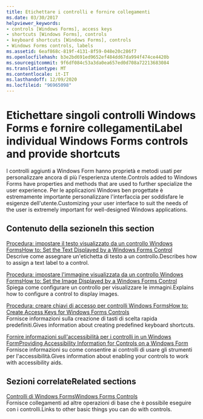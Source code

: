 ```yaml
---
title: Etichettare i controlli e fornire collegamenti
ms.date: 03/30/2017
helpviewer_keywords:
- controls [Windows Forms], access keys
- shortcuts [Windows Forms], controls
- keyboard shortcuts [Windows Forms], controls
- Windows Forms controls, labels
ms.assetid: 6eaf868c-819f-4131-8f59-048e20c286f7
ms.openlocfilehash: b3e2bd691ed9652ef484dd67da994f474ce4420b
ms.sourcegitcommit: 9f6df084c53a3da0ea657ed0d708a72213683084
ms.translationtype: MT
ms.contentlocale: it-IT
ms.lasthandoff: 12/09/2020
ms.locfileid: "96965098"
---
```

# <a name="label-individual-windows-forms-controls-and-provide-shortcuts"></a><span data-ttu-id="f08bb-102">Etichettare singoli controlli Windows Forms e fornire collegamenti</span><span class="sxs-lookup"><span data-stu-id="f08bb-102">Label individual Windows Forms controls and provide shortcuts</span></span>

<span data-ttu-id="f08bb-103">I controlli aggiunti a Windows Form hanno proprietà e metodi usati per personalizzare ancora di più l'esperienza utente.</span><span class="sxs-lookup"><span data-stu-id="f08bb-103">Controls added to Windows Forms have properties and methods that are used to further specialize the user experience.</span></span> <span data-ttu-id="f08bb-104">Per le applicazioni Windows ben progettate è estremamente importante personalizzare l'interfaccia per soddisfare le esigenze dell'utente.</span><span class="sxs-lookup"><span data-stu-id="f08bb-104">Customizing your user interface to suit the needs of the user is extremely important for well-designed Windows applications.</span></span>

## <a name="in-this-section"></a><span data-ttu-id="f08bb-105">Contenuto della sezione</span><span class="sxs-lookup"><span data-stu-id="f08bb-105">In this section</span></span>

<span data-ttu-id="f08bb-106">[Procedura: impostare il testo visualizzato da un controllo Windows Forms](how-to-set-the-text-displayed-by-a-windows-forms-control.md)</span><span class="sxs-lookup"><span data-stu-id="f08bb-106">[How to: Set the Text Displayed by a Windows Forms Control](how-to-set-the-text-displayed-by-a-windows-forms-control.md)</span></span>\
<span data-ttu-id="f08bb-107">Descrive come assegnare un'etichetta di testo a un controllo.</span><span class="sxs-lookup"><span data-stu-id="f08bb-107">Describes how to assign a text label to a control.</span></span>

<span data-ttu-id="f08bb-108">[Procedura: impostare l'immagine visualizzata da un controllo Windows Forms](how-to-set-the-image-displayed-by-a-windows-forms-control.md)</span><span class="sxs-lookup"><span data-stu-id="f08bb-108">[How to: Set the Image Displayed by a Windows Forms Control](how-to-set-the-image-displayed-by-a-windows-forms-control.md)</span></span>\
<span data-ttu-id="f08bb-109">Spiega come configurare un controllo per visualizzare le immagini.</span><span class="sxs-lookup"><span data-stu-id="f08bb-109">Explains how to configure a control to display images.</span></span>

<span data-ttu-id="f08bb-110">[Procedura: creare chiavi di accesso per controlli Windows Forms](how-to-create-access-keys-for-windows-forms-controls.md)</span><span class="sxs-lookup"><span data-stu-id="f08bb-110">[How to: Create Access Keys for Windows Forms Controls](how-to-create-access-keys-for-windows-forms-controls.md)</span></span>\
<span data-ttu-id="f08bb-111">Fornisce informazioni sulla creazione di tasti di scelta rapida predefiniti.</span><span class="sxs-lookup"><span data-stu-id="f08bb-111">Gives information about creating predefined keyboard shortcuts.</span></span>

<span data-ttu-id="f08bb-112">[Fornire informazioni sull'accessibilità per i controlli in un Windows Form](providing-accessibility-information-for-controls-on-a-windows-form.md)</span><span class="sxs-lookup"><span data-stu-id="f08bb-112">[Providing Accessibility Information for Controls on a Windows Form](providing-accessibility-information-for-controls-on-a-windows-form.md)</span></span>\
<span data-ttu-id="f08bb-113">Fornisce informazioni su come consentire ai controlli di usare gli strumenti per l'accessibilità.</span><span class="sxs-lookup"><span data-stu-id="f08bb-113">Gives information about enabling your controls to work with accessibility aids.</span></span>

## <a name="related-sections"></a><span data-ttu-id="f08bb-114">Sezioni correlate</span><span class="sxs-lookup"><span data-stu-id="f08bb-114">Related sections</span></span>

<span data-ttu-id="f08bb-115">[Controlli di Windows Forms](index.md)</span><span class="sxs-lookup"><span data-stu-id="f08bb-115">[Windows Forms Controls](index.md)</span></span>\
<span data-ttu-id="f08bb-116">Fornisce collegamenti ad altre operazioni di base che è possibile eseguire con i controlli.</span><span class="sxs-lookup"><span data-stu-id="f08bb-116">Links to other basic things you can do with controls.</span></span>
